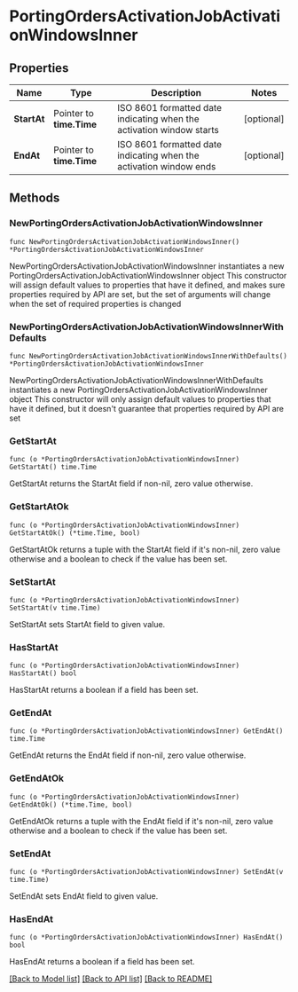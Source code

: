 # PortingOrdersActivationJobActivationWindowsInner

## Properties

Name | Type | Description | Notes
------------ | ------------- | ------------- | -------------
**StartAt** | Pointer to **time.Time** | ISO 8601 formatted date indicating when the activation window starts | [optional] 
**EndAt** | Pointer to **time.Time** | ISO 8601 formatted date indicating when the activation window ends | [optional] 

## Methods

### NewPortingOrdersActivationJobActivationWindowsInner

`func NewPortingOrdersActivationJobActivationWindowsInner() *PortingOrdersActivationJobActivationWindowsInner`

NewPortingOrdersActivationJobActivationWindowsInner instantiates a new PortingOrdersActivationJobActivationWindowsInner object
This constructor will assign default values to properties that have it defined,
and makes sure properties required by API are set, but the set of arguments
will change when the set of required properties is changed

### NewPortingOrdersActivationJobActivationWindowsInnerWithDefaults

`func NewPortingOrdersActivationJobActivationWindowsInnerWithDefaults() *PortingOrdersActivationJobActivationWindowsInner`

NewPortingOrdersActivationJobActivationWindowsInnerWithDefaults instantiates a new PortingOrdersActivationJobActivationWindowsInner object
This constructor will only assign default values to properties that have it defined,
but it doesn't guarantee that properties required by API are set

### GetStartAt

`func (o *PortingOrdersActivationJobActivationWindowsInner) GetStartAt() time.Time`

GetStartAt returns the StartAt field if non-nil, zero value otherwise.

### GetStartAtOk

`func (o *PortingOrdersActivationJobActivationWindowsInner) GetStartAtOk() (*time.Time, bool)`

GetStartAtOk returns a tuple with the StartAt field if it's non-nil, zero value otherwise
and a boolean to check if the value has been set.

### SetStartAt

`func (o *PortingOrdersActivationJobActivationWindowsInner) SetStartAt(v time.Time)`

SetStartAt sets StartAt field to given value.

### HasStartAt

`func (o *PortingOrdersActivationJobActivationWindowsInner) HasStartAt() bool`

HasStartAt returns a boolean if a field has been set.

### GetEndAt

`func (o *PortingOrdersActivationJobActivationWindowsInner) GetEndAt() time.Time`

GetEndAt returns the EndAt field if non-nil, zero value otherwise.

### GetEndAtOk

`func (o *PortingOrdersActivationJobActivationWindowsInner) GetEndAtOk() (*time.Time, bool)`

GetEndAtOk returns a tuple with the EndAt field if it's non-nil, zero value otherwise
and a boolean to check if the value has been set.

### SetEndAt

`func (o *PortingOrdersActivationJobActivationWindowsInner) SetEndAt(v time.Time)`

SetEndAt sets EndAt field to given value.

### HasEndAt

`func (o *PortingOrdersActivationJobActivationWindowsInner) HasEndAt() bool`

HasEndAt returns a boolean if a field has been set.


[[Back to Model list]](../README.md#documentation-for-models) [[Back to API list]](../README.md#documentation-for-api-endpoints) [[Back to README]](../README.md)


